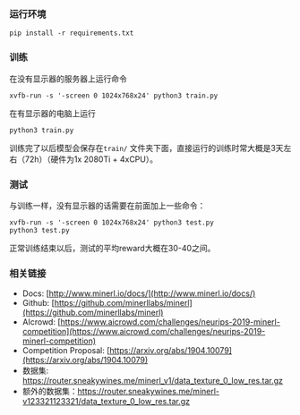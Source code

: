 ### 运行环境

```
pip install -r requirements.txt
```

### 训练

在没有显示器的服务器上运行命令

```
xvfb-run -s '-screen 0 1024x768x24' python3 train.py 
```

在有显示器的电脑上运行

```
python3 train.py 
```

训练完了以后模型会保存在`train/` 文件夹下面，直接运行的训练时常大概是3天左右（72h）（硬件为1x 2080Ti + 4xCPU）。

### 测试

与训练一样，没有显示器的话需要在前面加上一些命令：

```
xvfb-run -s '-screen 0 1024x768x24' python3 test.py
python3 test.py
```

正常训练结束以后，测试的平均reward大概在30-40之间。

### 相关链接

- Docs: [http://www.minerl.io/docs/](http://www.minerl.io/docs/)
- Github: [https://github.com/minerllabs/minerl](https://github.com/minerllabs/minerl)
- AIcrowd: [https://www.aicrowd.com/challenges/neurips-2019-minerl-competition](https://www.aicrowd.com/challenges/neurips-2019-minerl-competition)
- Competition Proposal: [https://arxiv.org/abs/1904.10079](https://arxiv.org/abs/1904.10079)
- 数据集: https://router.sneakywines.me/minerl_v1/data_texture_0_low_res.tar.gz
- 额外的数据集：https://router.sneakywines.me/minerl-v123321123321/data_texture_0_low_res.tar.gz